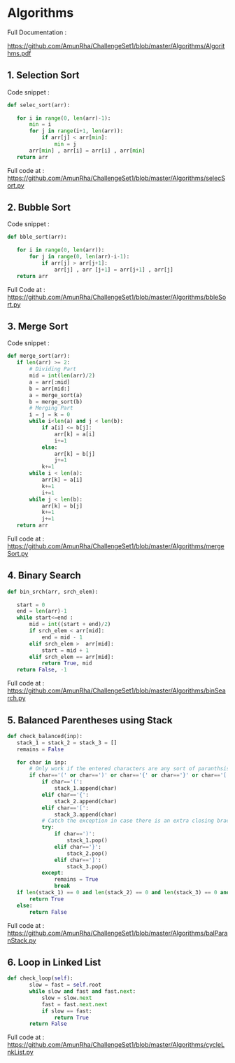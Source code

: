 # Algorithms

Full Documentation :

https://github.com/AmunRha/ChallengeSet1/blob/master/Algorithms/Algorithms.pdf

## 1. Selection Sort

Code snippet :

```python
def selec_sort(arr):
  
   for i in range(0, len(arr)-1):
       min = i
       for j in range(i+1, len(arr)):
           if arr[j] < arr[min]:
               min = j
       arr[min] , arr[i] = arr[i] , arr[min]
   return arr
```
Full code at :
https://github.com/AmunRha/ChallengeSet1/blob/master/Algorithms/selecSort.py

## 2. Bubble Sort

Code snippet :

```python
def bble_sort(arr):
 
   for i in range(0, len(arr)):
       for j in range(0, len(arr)-i-1):
           if arr[j] > arr[j+1]:
               arr[j] , arr [j+1] = arr[j+1] , arr[j]
   return arr
```
Full Code at :
https://github.com/AmunRha/ChallengeSet1/blob/master/Algorithms/bbleSort.py

## 3. Merge Sort

Code snippet :

```python
def merge_sort(arr):
   if len(arr) >= 2:
       # Dividing Part
       mid = int(len(arr)/2)
       a = arr[:mid]
       b = arr[mid:]
       a = merge_sort(a)
       b = merge_sort(b)
       # Merging Part
       i = j = k = 0
       while i<len(a) and j < len(b):
           if a[i] <= b[j]:
               arr[k] = a[i]
               i+=1      
           else:
               arr[k] = b[j]
               j+=1
           k+=1
       while i < len(a):
           arr[k] = a[i]
           k+=1
           i+=1
       while j < len(b):
           arr[k] = b[j]
           k+=1
           j+=1
   return arr
```
Full code at :
https://github.com/AmunRha/ChallengeSet1/blob/master/Algorithms/mergeSort.py

## 4. Binary Search

```python
def bin_srch(arr, srch_elem):
  
   start = 0
   end = len(arr)-1
   while start<=end :
       mid = int((start + end)/2)
       if srch_elem < arr[mid]:
           end = mid - 1
       elif srch_elem >  arr[mid]:
           start = mid + 1
       elif srch_elem == arr[mid]:
           return True, mid
   return False, -1
```
Full code at :
https://github.com/AmunRha/ChallengeSet1/blob/master/Algorithms/binSearch.py

## 5. Balanced Parentheses using Stack

```python
def check_balanced(inp):
   stack_1 = stack_2 = stack_3 = []
   remains = False
 
   for char in inp:
       # Only work if the entered characters are any sort of paranthsis
       if char=='(' or char==')' or char=='{' or char=='}' or char=='[' or char==']':
           if char=='(':
               stack_1.append(char)
           elif char=='{':
               stack_2.append(char)
           elif char=='[':
               stack_3.append(char)
           # Catch the exception in case there is an extra closing bracket
           try:
               if char==')':
                   stack_1.pop()
               elif char=='}':
                   stack_2.pop()
               elif char==']':
                   stack_3.pop()
           except:
               remains = True
               break
   if len(stack_1) == 0 and len(stack_2) == 0 and len(stack_3) == 0 and remains == False:
       return True
   else:
       return False
```
Full code at :
https://github.com/AmunRha/ChallengeSet1/blob/master/Algorithms/balParanStack.py

## 6. Loop in Linked List

```python
def check_loop(self):
       slow = fast = self.root
       while slow and fast and fast.next:
           slow = slow.next
           fast = fast.next.next
           if slow == fast:
               return True
       return False
```
Full code at :
https://github.com/AmunRha/ChallengeSet1/blob/master/Algorithms/cycleLnkList.py

